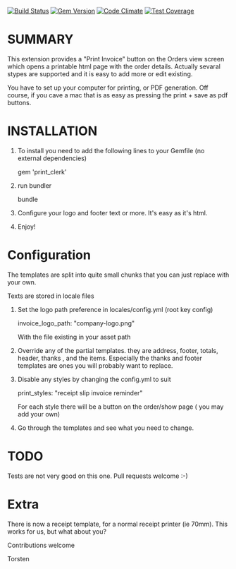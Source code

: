 [![Build Status](https://travis-ci.org/rubyclerks/print_clerk.svg?branch=master)](https://travis-ci.org/rubyclerks/print_clerk)
[![Gem Version](https://badge.fury.io/rb/print_clerk.svg)](http://badge.fury.io/rb/print_clerk)
[![Code Climate](https://codeclimate.com/github/rubyclerks/print_clerk/badges/gpa.svg)](https://codeclimate.com/github/rubyclerks/print_clerk)
[![Test Coverage](https://codeclimate.com/github/rubyclerks/print_clerk/badges/coverage.svg)](https://codeclimate.com/github/rubyclerks/print_clerk)

SUMMARY
=======

This extension provides a "Print Invoice" button on the Orders view screen which opens a printable html page with the order details. Actually sevaral stypes are supported and it is easy to add more or edit existing.

You have to set up your computer for printing, or PDF generation. Off course, if you cave a mac that is as easy as pressing the print + save as pdf buttons.
 
INSTALLATION
============

1. To install you need to add the following lines to your Gemfile (no external dependencies)

    gem 'print_clerk'
    
2. run bundler

    bundle

3. Configure your logo and footer text or more. It's easy as it's html.

4. Enjoy!


Configuration
==============

The templates are split into quite small chunks that you can just replace with your own.

Texts are stored in locale files

1. Set the logo path preference in locales/config.yml (root key config)

    invoice_logo_path: "company-logo.png"
    
    With the file existing in your asset path

2. Override any of the partial templates. they are address, footer, totals, header, thanks , and the items. Especially the thanks and footer templates are ones you will probably want to replace.

4. Disable any styles by changing the config.yml to suit 

    print_styles: "receipt slip invoice reminder"

    For each style there will be a button on the order/show page ( you may add your own)

5. Go through the templates and see what you need to change.


TODO
=====

Tests are not very good on this one. Pull requests welcome :-)


Extra
=====

There is now a receipt template, for a normal receipt printer (ie 70mm). This works for us, but what about you?

Contributions welcome

Torsten
